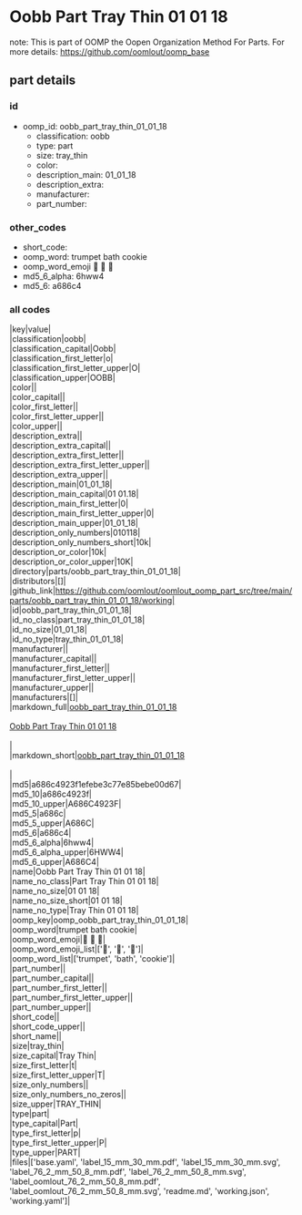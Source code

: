 # Oobb Part Tray Thin 01 01 18  

note: This is part of OOMP the Oopen Organization Method For Parts. For more details: https://github.com/oomlout/oomp_base

##  part details





### id
* oomp_id: oobb_part_tray_thin_01_01_18
  * classification: oobb
  * type: part
  * size: tray_thin
  * color: 
  * description_main: 01_01_18
  * description_extra: 
  * manufacturer: 
  * part_number: 

### other_codes
* short_code: 
* oomp_word: trumpet bath cookie
* oomp_word_emoji :trumpet: :bath: :cookie:
* md5_6_alpha: 6hww4
* md5_6: a686c4

### all codes 
|key|value|  
|classification|oobb|  
|classification_capital|Oobb|  
|classification_first_letter|o|  
|classification_first_letter_upper|O|  
|classification_upper|OOBB|  
|color||  
|color_capital||  
|color_first_letter||  
|color_first_letter_upper||  
|color_upper||  
|description_extra||  
|description_extra_capital||  
|description_extra_first_letter||  
|description_extra_first_letter_upper||  
|description_extra_upper||  
|description_main|01_01_18|  
|description_main_capital|01 01.18|  
|description_main_first_letter|0|  
|description_main_first_letter_upper|0|  
|description_main_upper|01_01_18|  
|description_only_numbers|010118|  
|description_only_numbers_short|10k|  
|description_or_color|10k|  
|description_or_color_upper|10K|  
|directory|parts/oobb_part_tray_thin_01_01_18|  
|distributors|[]|  
|github_link|https://github.com/oomlout/oomlout_oomp_part_src/tree/main/parts/oobb_part_tray_thin_01_01_18/working|  
|id|oobb_part_tray_thin_01_01_18|  
|id_no_class|part_tray_thin_01_01_18|  
|id_no_size|01_01_18|  
|id_no_type|tray_thin_01_01_18|  
|manufacturer||  
|manufacturer_capital||  
|manufacturer_first_letter||  
|manufacturer_first_letter_upper||  
|manufacturer_upper||  
|manufacturers|[]|  
|markdown_full|[oobb_part_tray_thin_01_01_18](https://github.com/oomlout/oomlout_oomp_part_src/tree/main/parts/oobb_part_tray_thin_01_01_18/working)<br>[](https://github.com/oomlout/oomlout_oomp_part_src/tree/main/parts/oobb_part_tray_thin_01_01_18/working)<br>[Oobb Part Tray Thin 01 01 18](https://github.com/oomlout/oomlout_oomp_part_src/tree/main/parts/oobb_part_tray_thin_01_01_18/working)<br><br>|  
|markdown_short|[oobb_part_tray_thin_01_01_18](https://github.com/oomlout/oomlout_oomp_part_src/tree/main/parts/oobb_part_tray_thin_01_01_18/working)<br><br>|  
|md5|a686c4923f1efebe3c77e85bebe00d67|  
|md5_10|a686c4923f|  
|md5_10_upper|A686C4923F|  
|md5_5|a686c|  
|md5_5_upper|A686C|  
|md5_6|a686c4|  
|md5_6_alpha|6hww4|  
|md5_6_alpha_upper|6HWW4|  
|md5_6_upper|A686C4|  
|name|Oobb Part Tray Thin 01 01 18|  
|name_no_class|Part Tray Thin 01 01 18|  
|name_no_size|01 01 18|  
|name_no_size_short|01 01 18|  
|name_no_type|Tray Thin 01 01 18|  
|oomp_key|oomp_oobb_part_tray_thin_01_01_18|  
|oomp_word|trumpet bath cookie|  
|oomp_word_emoji|:trumpet: :bath: :cookie:|  
|oomp_word_emoji_list|[':trumpet:', ':bath:', ':cookie:']|  
|oomp_word_list|['trumpet', 'bath', 'cookie']|  
|part_number||  
|part_number_capital||  
|part_number_first_letter||  
|part_number_first_letter_upper||  
|part_number_upper||  
|short_code||  
|short_code_upper||  
|short_name||  
|size|tray_thin|  
|size_capital|Tray Thin|  
|size_first_letter|t|  
|size_first_letter_upper|T|  
|size_only_numbers||  
|size_only_numbers_no_zeros||  
|size_upper|TRAY_THIN|  
|type|part|  
|type_capital|Part|  
|type_first_letter|p|  
|type_first_letter_upper|P|  
|type_upper|PART|  
|files|['base.yaml', 'label_15_mm_30_mm.pdf', 'label_15_mm_30_mm.svg', 'label_76_2_mm_50_8_mm.pdf', 'label_76_2_mm_50_8_mm.svg', 'label_oomlout_76_2_mm_50_8_mm.pdf', 'label_oomlout_76_2_mm_50_8_mm.svg', 'readme.md', 'working.json', 'working.yaml']|  
